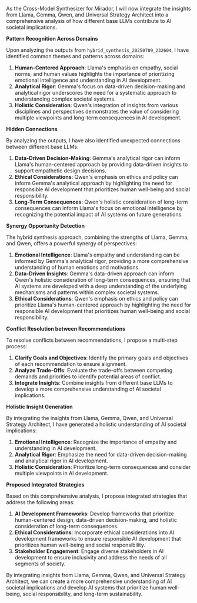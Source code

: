 As the Cross-Model Synthesizer for Mirador, I will now integrate the insights from Llama, Gemma, Qwen, and Universal Strategy Architect into a comprehensive analysis of how different base LLMs contribute to AI societal implications.

**Pattern Recognition Across Domains**

Upon analyzing the outputs from `hybrid_synthesis_20250709_232604`, I have identified common themes and patterns across domains:

1. **Human-Centered Approach**: Llama's emphasis on empathy, social norms, and human values highlights the importance of prioritizing emotional intelligence and understanding in AI development.
2. **Analytical Rigor**: Gemma's focus on data-driven decision-making and analytical rigor underscores the need for a systematic approach to understanding complex societal systems.
3. **Holistic Consideration**: Qwen's integration of insights from various disciplines and perspectives demonstrates the value of considering multiple viewpoints and long-term consequences in AI development.

**Hidden Connections**

By analyzing the outputs, I have also identified unexpected connections between different base LLMs:

1. **Data-Driven Decision-Making**: Gemma's analytical rigor can inform Llama's human-centered approach by providing data-driven insights to support empathetic design decisions.
2. **Ethical Considerations**: Qwen's emphasis on ethics and policy can inform Gemma's analytical approach by highlighting the need for responsible AI development that prioritizes human well-being and social responsibility.
3. **Long-Term Consequences**: Qwen's holistic consideration of long-term consequences can inform Llama's focus on emotional intelligence by recognizing the potential impact of AI systems on future generations.

**Synergy Opportunity Detection**

The hybrid synthesis approach, combining the strengths of Llama, Gemma, and Qwen, offers a powerful synergy of perspectives:

1. **Emotional Intelligence**: Llama's empathy and understanding can be informed by Gemma's analytical rigor, providing a more comprehensive understanding of human emotions and motivations.
2. **Data-Driven Insights**: Gemma's data-driven approach can inform Qwen's holistic consideration of long-term consequences, ensuring that AI systems are developed with a deep understanding of the underlying mechanisms and patterns within complex societal systems.
3. **Ethical Considerations**: Qwen's emphasis on ethics and policy can prioritize Llama's human-centered approach by highlighting the need for responsible AI development that prioritizes human well-being and social responsibility.

**Conflict Resolution between Recommendations**

To resolve conflicts between recommendations, I propose a multi-step process:

1. **Clarify Goals and Objectives**: Identify the primary goals and objectives of each recommendation to ensure alignment.
2. **Analyze Trade-Offs**: Evaluate the trade-offs between competing demands and priorities to identify potential areas of conflict.
3. **Integrate Insights**: Combine insights from different base LLMs to develop a more comprehensive understanding of AI societal implications.

**Holistic Insight Generation**

By integrating the insights from Llama, Gemma, Qwen, and Universal Strategy Architect, I have generated a holistic understanding of AI societal implications:

1. **Emotional Intelligence**: Recognize the importance of empathy and understanding in AI development.
2. **Analytical Rigor**: Emphasize the need for data-driven decision-making and analytical rigor in AI development.
3. **Holistic Consideration**: Prioritize long-term consequences and consider multiple viewpoints in AI development.

**Proposed Integrated Strategies**

Based on this comprehensive analysis, I propose integrated strategies that address the following areas:

1. **AI Development Frameworks**: Develop frameworks that prioritize human-centered design, data-driven decision-making, and holistic consideration of long-term consequences.
2. **Ethical Considerations**: Incorporate ethical considerations into AI development frameworks to ensure responsible AI development that prioritizes human well-being and social responsibility.
3. **Stakeholder Engagement**: Engage diverse stakeholders in AI development to ensure inclusivity and address the needs of all segments of society.

By integrating insights from Llama, Gemma, Qwen, and Universal Strategy Architect, we can create a more comprehensive understanding of AI societal implications and develop AI systems that prioritize human well-being, social responsibility, and long-term sustainability.
